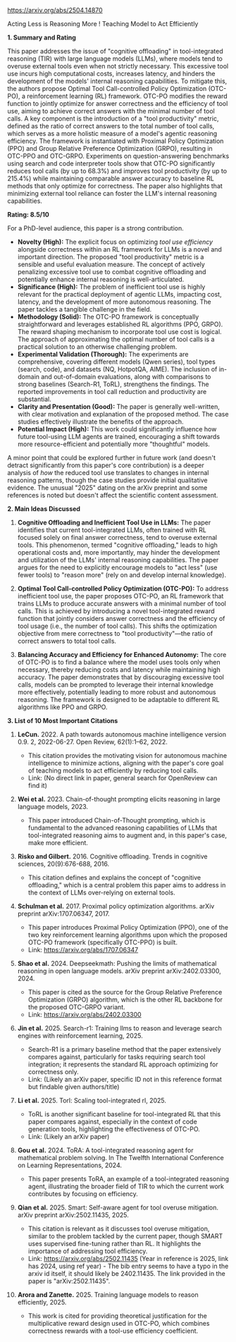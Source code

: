 https://arxiv.org/abs/2504.14870

Acting Less is Reasoning More ! Teaching Model to Act Efficiently

**1. Summary and Rating**

This paper addresses the issue of "cognitive offloading" in tool-integrated reasoning (TIR) with large language models (LLMs), where models tend to overuse external tools even when not strictly necessary. This excessive tool use incurs high computational costs, increases latency, and hinders the development of the models' internal reasoning capabilities. To mitigate this, the authors propose Optimal Tool Call-controlled Policy Optimization (OTC-PO), a reinforcement learning (RL) framework. OTC-PO modifies the reward function to jointly optimize for answer correctness and the efficiency of tool use, aiming to achieve correct answers with the minimal number of tool calls. A key component is the introduction of a "tool productivity" metric, defined as the ratio of correct answers to the total number of tool calls, which serves as a more holistic measure of a model's agentic reasoning efficiency. The framework is instantiated with Proximal Policy Optimization (PPO) and Group Relative Preference Optimization (GRPO), resulting in OTC-PPO and OTC-GRPO. Experiments on question-answering benchmarks using search and code interpreter tools show that OTC-PO significantly reduces tool calls (by up to 68.3%) and improves tool productivity (by up to 215.4%) while maintaining comparable answer accuracy to baseline RL methods that only optimize for correctness. The paper also highlights that minimizing external tool reliance can foster the LLM's internal reasoning capabilities.

**Rating: 8.5/10**

For a PhD-level audience, this paper is a strong contribution.
*   **Novelty (High):** The explicit focus on optimizing *tool use efficiency* alongside correctness within an RL framework for LLMs is a novel and important direction. The proposed "tool productivity" metric is a sensible and useful evaluation measure. The concept of actively penalizing excessive tool use to combat cognitive offloading and potentially enhance internal reasoning is well-articulated.
*   **Significance (High):** The problem of inefficient tool use is highly relevant for the practical deployment of agentic LLMs, impacting cost, latency, and the development of more autonomous reasoning. The paper tackles a tangible challenge in the field.
*   **Methodology (Solid):** The OTC-PO framework is conceptually straightforward and leverages established RL algorithms (PPO, GRPO). The reward shaping mechanism to incorporate tool use cost is logical. The approach of approximating the optimal number of tool calls is a practical solution to an otherwise challenging problem.
*   **Experimental Validation (Thorough):** The experiments are comprehensive, covering different models (Qwen series), tool types (search, code), and datasets (NQ, HotpotQA, AIME). The inclusion of in-domain and out-of-domain evaluations, along with comparisons to strong baselines (Search-R1, ToRL), strengthens the findings. The reported improvements in tool call reduction and productivity are substantial.
*   **Clarity and Presentation (Good):** The paper is generally well-written, with clear motivation and explanation of the proposed method. The case studies effectively illustrate the benefits of the approach.
*   **Potential Impact (High):** This work could significantly influence how future tool-using LLM agents are trained, encouraging a shift towards more resource-efficient and potentially more "thoughtful" models.

A minor point that could be explored further in future work (and doesn't detract significantly from this paper's core contribution) is a deeper analysis of *how* the reduced tool use translates to changes in internal reasoning patterns, though the case studies provide initial qualitative evidence. The unusual "2025" dating on the arXiv preprint and some references is noted but doesn't affect the scientific content assessment.

**2. Main Ideas Discussed**

1.  **Cognitive Offloading and Inefficient Tool Use in LLMs:** The paper identifies that current tool-integrated LLMs, often trained with RL focused solely on final answer correctness, tend to overuse external tools. This phenomenon, termed "cognitive offloading," leads to high operational costs and, more importantly, may hinder the development and utilization of the LLMs' internal reasoning capabilities. The paper argues for the need to explicitly encourage models to "act less" (use fewer tools) to "reason more" (rely on and develop internal knowledge).

2.  **Optimal Tool Call-controlled Policy Optimization (OTC-PO):** To address inefficient tool use, the paper proposes OTC-PO, an RL framework that trains LLMs to produce accurate answers with a minimal number of tool calls. This is achieved by introducing a novel tool-integrated reward function that jointly considers answer correctness and the efficiency of tool usage (i.e., the number of tool calls). This shifts the optimization objective from mere correctness to "tool productivity"—the ratio of correct answers to total tool calls.

3.  **Balancing Accuracy and Efficiency for Enhanced Autonomy:** The core of OTC-PO is to find a balance where the model uses tools only when necessary, thereby reducing costs and latency while maintaining high accuracy. The paper demonstrates that by discouraging excessive tool calls, models can be prompted to leverage their internal knowledge more effectively, potentially leading to more robust and autonomous reasoning. The framework is designed to be adaptable to different RL algorithms like PPO and GRPO.

**3. List of 10 Most Important Citations**

1.  **LeCun.** 2022. A path towards autonomous machine intelligence version 0.9. 2, 2022-06-27. Open Review, 62(1):1–62, 2022.
    *   This citation provides the motivating vision for autonomous machine intelligence to minimize actions, aligning with the paper's core goal of teaching models to act efficiently by reducing tool calls.
    *   Link: (No direct link in paper, general search for OpenReview can find it)

2.  **Wei et al.** 2023. Chain-of-thought prompting elicits reasoning in large language models, 2023.
    *   This paper introduced Chain-of-Thought prompting, which is fundamental to the advanced reasoning capabilities of LLMs that tool-integrated reasoning aims to augment and, in this paper's case, make more efficient.

3.  **Risko and Gilbert.** 2016. Cognitive offloading. Trends in cognitive sciences, 20(9):676-688, 2016.
    *   This citation defines and explains the concept of "cognitive offloading," which is a central problem this paper aims to address in the context of LLMs over-relying on external tools.

4.  **Schulman et al.** 2017. Proximal policy optimization algorithms. arXiv preprint arXiv:1707.06347, 2017.
    *   This paper introduces Proximal Policy Optimization (PPO), one of the two key reinforcement learning algorithms upon which the proposed OTC-PO framework (specifically OTC-PPO) is built.
    *   Link: https://arxiv.org/abs/1707.06347

5.  **Shao et al.** 2024. Deepseekmath: Pushing the limits of mathematical reasoning in open language models. arXiv preprint arXiv:2402.03300, 2024.
    *   This paper is cited as the source for the Group Relative Preference Optimization (GRPO) algorithm, which is the other RL backbone for the proposed OTC-GRPO variant.
    *   Link: https://arxiv.org/abs/2402.03300

6.  **Jin et al.** 2025. Search-r1: Training llms to reason and leverage search engines with reinforcement learning, 2025.
    *   Search-R1 is a primary baseline method that the paper extensively compares against, particularly for tasks requiring search tool integration; it represents the standard RL approach optimizing for correctness only.
    *   Link: (Likely an arXiv paper, specific ID not in this reference format but findable given authors/title)

7.  **Li et al.** 2025. Torl: Scaling tool-integrated rl, 2025.
    *   ToRL is another significant baseline for tool-integrated RL that this paper compares against, especially in the context of code generation tools, highlighting the effectiveness of OTC-PO.
    *   Link: (Likely an arXiv paper)

8.  **Gou et al.** 2024. ToRA: A tool-integrated reasoning agent for mathematical problem solving. In The Twelfth International Conference on Learning Representations, 2024.
    *   This paper presents ToRA, an example of a tool-integrated reasoning agent, illustrating the broader field of TIR to which the current work contributes by focusing on efficiency.

9.  **Qian et al.** 2025. Smart: Self-aware agent for tool overuse mitigation. arXiv preprint arXiv:2502.11435, 2025.
    *   This citation is relevant as it discusses tool overuse mitigation, similar to the problem tackled by the current paper, though SMART uses supervised fine-tuning rather than RL. It highlights the importance of addressing tool efficiency.
    *   Link: https://arxiv.org/abs/2502.11435 (Year in reference is 2025, link has 2024, using ref year) - The bib entry seems to have a typo in the arxiv id itself, it should likely be 2402.11435. The link provided in the paper is "arXiv:2502.11435".

10. **Arora and Zanette.** 2025. Training language models to reason efficiently, 2025.
    *   This work is cited for providing theoretical justification for the multiplicative reward design used in OTC-PO, which combines correctness rewards with a tool-use efficiency coefficient.
